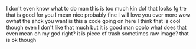 I don't even know what to do man this is too much kin dof
that looks
fg
tre
that is good for you I mean nice
probably
fine I will love you ever more
wow owhat the ahck you want
is this a code going on here
I think that is cool though even I don't like that much but it is good man
coolo
what does that even mean oh my god right?
it is piece of trash sometimes
raw image?
that is ok though
